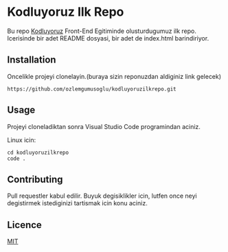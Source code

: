 # **Kodluyoruz Ilk Repo**
Bu repo [Kodluyoruz](https://kodluyoruz.org) Front-End Egitiminde olusturdugumuz ilk repo. Icerisinde bir adet README dosyasi, bir adet de index.html barindiriyor.

## **Installation**
Oncelikle projeyi clonelayin.(buraya sizin reponuzdan aldiginiz link gelecek)

```
https://github.com/ozlemgumusoglu/kodluyoruzilkrepo.git
```

## **Usage** 
Projeyi cloneladiktan sonra Visual Studio Code programindan aciniz.

Linux icin:
``` 
cd kodluyoruzilkrepo
code .
```
## **Contributing**
Pull requestler kabul edilir. Buyuk degisiklikler icin, lutfen once neyi degistirmek istediginizi tartismak icin konu aciniz.

## **Licence**
[MIT](https://choosealicense.com/)
